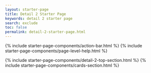 ```yaml
---
layout: starter-page
title: Detail 2 Starter Page
keywords: detail 2 starter page
search: exclude
toc: false
permalink: detail-2-starter-page.html
---
```


{% include starter-page-components/action-bar.html %}
{% include starter-page-components/page-level-help.html %}
<div class="tn-page__content">
    {% include starter-page-components/detail-2-top-section.html %}
    {% include starter-page-components/cards-section.html %}
</div>
